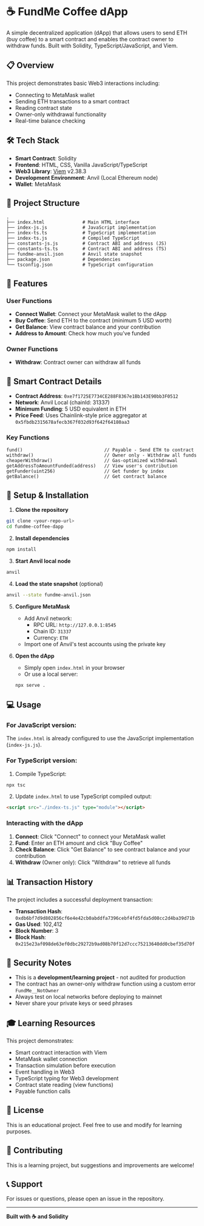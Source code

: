 # ☕ FundMe Coffee dApp

A simple decentralized application (dApp) that allows users to send ETH (buy coffee) to a smart contract and enables the contract owner to withdraw funds. Built with Solidity, TypeScript/JavaScript, and Viem.

## 📋 Overview

This project demonstrates basic Web3 interactions including:
- Connecting to MetaMask wallet
- Sending ETH transactions to a smart contract
- Reading contract state
- Owner-only withdrawal functionality
- Real-time balance checking

## 🛠️ Tech Stack

- **Smart Contract**: Solidity
- **Frontend**: HTML, CSS, Vanilla JavaScript/TypeScript
- **Web3 Library**: [Viem](https://viem.sh/) v2.38.3
- **Development Environment**: Anvil (Local Ethereum node)
- **Wallet**: MetaMask

## 📁 Project Structure

```
.
├── index.html              # Main HTML interface
├── index-js.js             # JavaScript implementation
├── index-ts.ts             # TypeScript implementation
├── index-ts.js             # Compiled TypeScript
├── constants-js.js         # Contract ABI and address (JS)
├── constants-ts.ts         # Contract ABI and address (TS)
├── fundme-anvil.json       # Anvil state snapshot
├── package.json            # Dependencies
└── tsconfig.json           # TypeScript configuration
```

## 🚀 Features

### User Functions
- **Connect Wallet**: Connect your MetaMask wallet to the dApp
- **Buy Coffee**: Send ETH to the contract (minimum 5 USD worth)
- **Get Balance**: View contract balance and your contribution
- **Address to Amount**: Check how much you've funded

### Owner Functions
- **Withdraw**: Contract owner can withdraw all funds

## 📝 Smart Contract Details

- **Contract Address**: `0xe7f1725E7734CE288F8367e1Bb143E90bb3F0512`
- **Network**: Anvil Local (chainId: 31337)
- **Minimum Funding**: 5 USD equivalent in ETH
- **Price Feed**: Uses Chainlink-style price aggregator at `0x5fbdb2315678afecb367f032d93f642f64180aa3`

### Key Functions

```solidity
fund()                              // Payable - Send ETH to contract
withdraw()                          // Owner only - Withdraw all funds
cheaperWithdraw()                   // Gas-optimized withdrawal
getAddressToAmountFunded(address)   // View user's contribution
getFunder(uint256)                  // Get funder by index
getBalance()                        // Get contract balance
```

## 🔧 Setup & Installation

1. **Clone the repository**
```bash
git clone <your-repo-url>
cd fundme-coffee-dapp
```

2. **Install dependencies**
```bash
npm install
```

3. **Start Anvil local node**
```bash
anvil
```

4. **Load the state snapshot** (optional)
```bash
anvil --state fundme-anvil.json
```

5. **Configure MetaMask**
   - Add Anvil network:
     - RPC URL: `http://127.0.0.1:8545`
     - Chain ID: `31337`
     - Currency: `ETH`
   - Import one of Anvil's test accounts using the private key

6. **Open the dApp**
   - Simply open `index.html` in your browser
   - Or use a local server:
   ```bash
   npx serve .
   ```

## 💻 Usage

### For JavaScript version:
The `index.html` is already configured to use the JavaScript implementation (`index-js.js`).

### For TypeScript version:
1. Compile TypeScript:
```bash
npx tsc
```

2. Update `index.html` to use TypeScript compiled output:
```html
<script src="./index-ts.js" type="module"></script>
```

### Interacting with the dApp

1. **Connect**: Click "Connect" to connect your MetaMask wallet
2. **Fund**: Enter an ETH amount and click "Buy Coffee"
3. **Check Balance**: Click "Get Balance" to see contract balance and your contribution
4. **Withdraw** (Owner only): Click "Withdraw" to retrieve all funds

## 📊 Transaction History

The project includes a successful deployment transaction:
- **Transaction Hash**: `0xdb6bf7d9d802856cf6e4e42cb0abddfa7396cebf4fd5fda5d08cc2d4ba39d71b`
- **Gas Used**: 102,412
- **Block Number**: 3
- **Block Hash**: `0x215e23af098de63ef0dbc29272b9ad08b70f12d7ccc75213640dd0cbef35d70f`

## 🔐 Security Notes

- This is a **development/learning project** - not audited for production
- The contract has an owner-only withdraw function using a custom error `FundMe__NotOwner`
- Always test on local networks before deploying to mainnet
- Never share your private keys or seed phrases

## 🎓 Learning Resources

This project demonstrates:
- Smart contract interaction with Viem
- MetaMask wallet connection
- Transaction simulation before execution
- Event handling in Web3
- TypeScript typing for Web3 development
- Contract state reading (view functions)
- Payable function calls

## 📄 License

This is an educational project. Feel free to use and modify for learning purposes.

## 🤝 Contributing

This is a learning project, but suggestions and improvements are welcome!

## 📞 Support

For issues or questions, please open an issue in the repository.

---

**Built with ☕ and Solidity**
